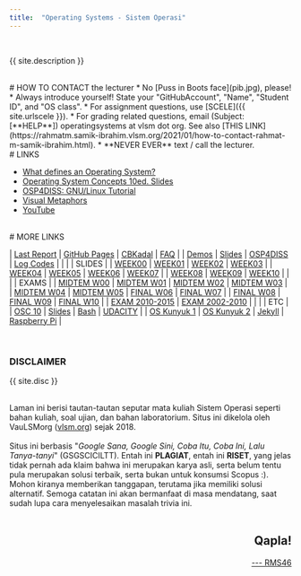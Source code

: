 ```yaml
---
title:  "Operating Systems - Sistem Operasi"
---
```


<br>

{{ site.description }}

<br>
# HOW TO CONTACT the lecturer
  * No [Puss in Boots face](pib.jpg), please!
  * Always introduce yourself! State your "GitHubAccount", "Name", "Student ID", and "OS class".
    * For assignment questions, use [SCELE]({{ site.urlscele }}).
    * For grading related questions, email (Subject:[**HELP**]) operatingsystems at vlsm dot org. See also 
      [THIS LINK](https://rahmatm.samik-ibrahim.vlsm.org/2021/01/how-to-contact-rahmat-m-samik-ibrahim.html).
    * **NEVER EVER** text / call the lecturer.

<br>
# LINKS

* [What defines an Operating System?](https://rahmatm.samik-ibrahim.vlsm.org/2021/07/what-defines-operating-system.html)
* [Operating System Concepts 10ed. Slides](https://www.os-book.com/OS10/slide-dir/)
* [OSP4DISS: GNU/Linux Tutorial](https://osp4diss.vlsm.org/Welcome2GNULinux.html)
* [Visual Metaphors](https://goo.gl/HaUk5g)
* [YouTube](/playlists/)

<br>
# MORE LINKS

| [Last Report](REPORT/) | [GitHub Pages](GitHubPages/) | [CBKadal](https://github.com/cbkadal/os212/) | [FAQ](/FAQ/) |
| [Demos](https://github.com/UI-FASILKOM-OS/SistemOperasi/tree/master/Demos/) | [Slides](https://github.com/UI-FASILKOM-OS/SistemOperasi/tree/master/Slides/) | [OSP4DISS](https://osp4diss.vlsm.org/) | [Log Codes](https://osp4diss.vlsm.org/ETC/logCodes.txt) |
|        |
| SLIDES |
| [WEEK00](Slides/os00.pdf) | [WEEK01](Slides/os01.pdf) | [WEEK02](Slides/os02.pdf) | [WEEK03](Slides/os03.pdf) |
| [WEEK04](Slides/os04.pdf) | [WEEK05](Slides/os05.pdf) | [WEEK06](Slides/os06.pdf) | [WEEK07](Slides/os07.pdf) |
| [WEEK08](Slides/os08.pdf) | [WEEK09](Slides/os09.pdf) | [WEEK10](Slides/os10.pdf) |
|       |
| EXAMS |
| [MIDTEM W00](http://rms46.vlsm.org/2/195.pdf) | [MIDTEM W01](http://rms46.vlsm.org/2/196.pdf) | [MIDTEM W02](http://rms46.vlsm.org/2/197.pdf) | [MIDTEM W03](http://rms46.vlsm.org/2/198.pdf) |
| [MIDTEM W04](http://rms46.vlsm.org/2/199.pdf) | [MIDTEM W05](http://rms46.vlsm.org/2/200.pdf) | [FINAL W06](http://rms46.vlsm.org/2/201.pdf) | [FINAL W07](http://rms46.vlsm.org/2/202.pdf) |
| [FINAL W08](http://rms46.vlsm.org/2/203.pdf) | [FINAL W09](http://rms46.vlsm.org/2/204.pdf) | [FINAL W10](http://rms46.vlsm.org/2/205.pdf) |
| [EXAM 2010-2015](https://rms46.vlsm.org/2/183.pdf) | [EXAM 2002-2010](https://rms46.vlsm.org/1/94.pdf) |
|     |
| ETC |
| [OSC 10](http://os-book.com/) | [Slides](http://codex.cs.yale.edu/avi/os-book/OS10/slide-dir/) | [Bash](https://en.wikipedia.org/wiki/Bash_(Unix_shell)) | [UDACITY](https://classroom.udacity.com/courses/ud923) | 
| [OS Kunyuk 1](https://rms46.vlsm.org/2/213.pdf) | [OS Kunyuk 2](https://rms46.vlsm.org/2/214.pdf) | [Jekyll](https://jekyll.vlsm.org) | [Raspberry Pi](https://www.raspberrypi.org/) |

<br>
<h3>DISCLAIMER</h3>

{{ site.disc }}

<br>
Laman ini berisi tautan-tautan seputar mata kuliah Sistem Operasi seperti bahan kuliah, 
soal ujian, dan bahan laboratorium. 
Situs ini dikelola oleh VauLSMorg (<a href="https://vlsm.org/">vlsm.org</a>) 
sejak 2018.<br><br>
Situs ini berbasis 
"<i>Google Sana, Google Sini, Coba Itu, Coba Ini, Lalu Tanya-tanyi</i>" (GSGSCICILTT). 
Entah ini <b>PLAGIAT</b>, entah ini <b>RISET</b>, 
yang jelas tidak pernah ada klaim bahwa ini merupakan karya asli, 
serta belum tentu pula merupakan solusi terbaik, 
serta bukan untuk konsumsi Scopus :).
Mohon kiranya memberikan tanggapan,
terutama jika memiliki solusi alternatif.
Semoga catatan ini akan bermanfaat di masa mendatang,
saat sudah lupa cara menyelesaikan masalah trivia ini.<br><br>
<div style="text-align: right;">
<h2>Qapla!</h2>
<a href="http://rahmatm.samik-ibrahim.vlsm.org/2021/01/how-to-contact-rahmat-m-samik-ibrahim.html">---
RMS46</a><br></div>
<br>


